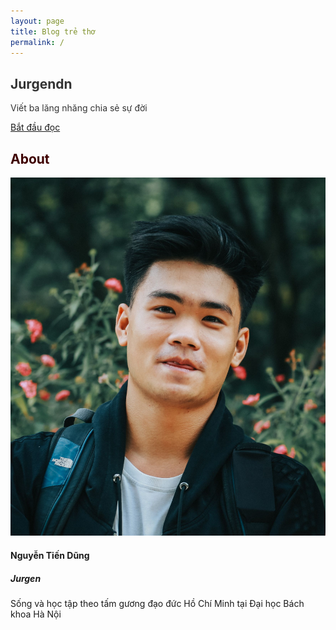 ```yaml
---
layout: page
title: Blog trẻ thơ
permalink: /
---
```

<main class="page landing-page">
    <section class="clean-block clean-hero" style="background-image: url(&quot;assets/img/page/background.jpg&quot;);color: rgba(0,0,0,0.8);background-attachment: fixed;">
        <div class="text">
            <h2>Jurgendn</h2>
            <p>Viết ba lăng nhăng chia sẻ sự đời</p><a class="btn btn-outline-light btn-lg" role="button" href="{{site.baseurl}}/blog-list/">Bắt đầu đọc</a></div>
    </section>
    <section id="about" class="clean-block about-us">
        <div class="container">
            <div class="block-heading">
                <h2 class="text-info" style="color: #3e0101;">About</h2>
            </div>
            <div class="row justify-content-center">
                <div class="col-sm-6 col-lg-4 d-flex justify-content-lg-center align-items-lg-center">
                    <div class="card clean-card text-center"><img class="card-img-top w-100 d-block d-flex flex-column justify-content-lg-center align-items-lg-center" src="assets/img/avatars/Profile-1.JPG"></div>
                </div>
                <div class="col-sm-6 col-lg-4">
                    <div class="card clean-card text-center">
                        <div class="card-body d-flex flex-column justify-content-center align-items-center align-content-center info" style="height: 415.141px;">
                            <h4 class="card-title">Nguyễn Tiến Dũng</h4>
                            <h5 class="card-title">Jurgen</h5>
                            <p class="text-justify card-text">Sống và học tập theo tấm gương đạo đức Hồ Chí Minh tại Đại học Bách khoa Hà Nội</p>
                        </div>
                    </div>
                </div>
            </div>
        </div>
    </section>
</main>